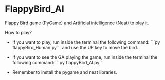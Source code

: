 # FlappyBird_AI
Flappy Bird game (PyGame) and Artificial intelligence (Neat) to play it.

How to play?

- If you want to play, run inside the terminal the following command: ´´´py flappyBird_Human.py´´´ 
and use the UP key to move the bird.

- If you want to see the GA playing the game, run inside the terminal the following command: ´´´py flappyBird_AI.py´´´ 


* Remember to install the pygame and neat libraries.
